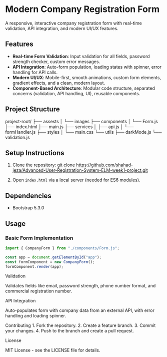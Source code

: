 # Modern Company Registration Form

A responsive, interactive company registration form with real-time validation, API integration, and modern UI/UX features.

## Features

- **Real-time Form Validation**: Input validation for all fields, password strength checker, custom error messages.
- **API Integration**: Auto-form population, loading states with spinner, error handling for API calls.
- **Modern UI/UX**: Mobile-first, smooth animations, custom form elements, gradient effects, and a clean, modern layout.
- **Component-Based Architecture**: Modular code structure, separated concerns (validation, API handling, UI), reusable components.

## Project Structure

project-root/
├── assests
│   └── images
├── components
│   └── Form.js
├── index.html
├── main.js
├── services
│   ├── api.js
│   └── formHandler.js
├── styles
│   └── main.css
└── utils
    ├── darkMode.js
    └── validation.js


## Setup Instructions

1. Clone the repository:
git clone https://github.com/shahad-jeza/Advanced-User-Registration-System-ELM-week1-project.git

2. Open `index.html` via a local server (needed for ES6 modules).

## Dependencies

- Bootstrap 5.3.0

## Usage

### Basic Form Implementation

```javascript
import { CompanyForm } from "./components/Form.js";

const app = document.getElementById("app");
const formComponent = new CompanyForm();
formComponent.render(app);
```

Validation

Validates fields like email, password strength, phone number format, and commercial registration number.

API Integration

Auto-populates form with company data from an external API, with error handling and loading spinner.


Contributing
	1.	Fork the repository.
	2.	Create a feature branch.
	3.	Commit your changes.
	4.	Push to the branch and create a pull request.

License

MIT License - see the LICENSE file for details.
